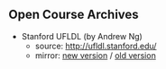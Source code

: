 ## Open Course Archives

* Stanford UFLDL (by Andrew Ng)
  * source: <http://ufldl.stanford.edu/>
  * mirror: [new version]() / [old version]()
